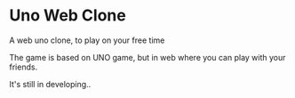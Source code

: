 # Uno Web Clone

<p>A web uno clone, to play on your free time</p>

The game is based on UNO game, but in web where you can play with your friends.

It's still in developing..
